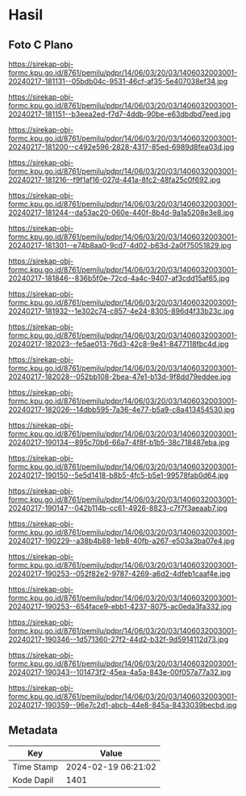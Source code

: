 # Hasil

## Foto C Plano

https://sirekap-obj-formc.kpu.go.id/8761/pemilu/pdpr/14/06/03/20/03/1406032003001-20240217-181131--05bdb04c-9531-46cf-af35-5e407038ef34.jpg

https://sirekap-obj-formc.kpu.go.id/8761/pemilu/pdpr/14/06/03/20/03/1406032003001-20240217-181151--b3eea2ed-f7d7-4ddb-90be-e63dbdbd7eed.jpg

https://sirekap-obj-formc.kpu.go.id/8761/pemilu/pdpr/14/06/03/20/03/1406032003001-20240217-181200--c492e596-2828-4317-85ed-6989d8fea03d.jpg

https://sirekap-obj-formc.kpu.go.id/8761/pemilu/pdpr/14/06/03/20/03/1406032003001-20240217-181216--f9f1af16-027d-441a-8fc2-48fa25c0f692.jpg

https://sirekap-obj-formc.kpu.go.id/8761/pemilu/pdpr/14/06/03/20/03/1406032003001-20240217-181244--da53ac20-060e-440f-8b4d-9a1a5208e3e8.jpg

https://sirekap-obj-formc.kpu.go.id/8761/pemilu/pdpr/14/06/03/20/03/1406032003001-20240217-181301--e74b8aa0-9cd7-4d02-b63d-2a0f75051829.jpg

https://sirekap-obj-formc.kpu.go.id/8761/pemilu/pdpr/14/06/03/20/03/1406032003001-20240217-181846--836b5f0e-72cd-4a4c-9407-af3cdd15af65.jpg

https://sirekap-obj-formc.kpu.go.id/8761/pemilu/pdpr/14/06/03/20/03/1406032003001-20240217-181932--1e302c74-c857-4e24-8305-896d4f33b23c.jpg

https://sirekap-obj-formc.kpu.go.id/8761/pemilu/pdpr/14/06/03/20/03/1406032003001-20240217-182023--fe5ae013-76d3-42c8-9e41-8477118fbc4d.jpg

https://sirekap-obj-formc.kpu.go.id/8761/pemilu/pdpr/14/06/03/20/03/1406032003001-20240217-182028--052bb108-2bea-47e1-b13d-9f8dd79eddee.jpg

https://sirekap-obj-formc.kpu.go.id/8761/pemilu/pdpr/14/06/03/20/03/1406032003001-20240217-182026--14dbb595-7a36-4e77-b5a9-c8a413454530.jpg

https://sirekap-obj-formc.kpu.go.id/8761/pemilu/pdpr/14/06/03/20/03/1406032003001-20240217-190134--895c70b6-66a7-4f8f-b1b5-38c718487eba.jpg

https://sirekap-obj-formc.kpu.go.id/8761/pemilu/pdpr/14/06/03/20/03/1406032003001-20240217-190150--5e5d1418-b8b5-4fc5-b5e1-99578fab0d64.jpg

https://sirekap-obj-formc.kpu.go.id/8761/pemilu/pdpr/14/06/03/20/03/1406032003001-20240217-190147--042b114b-cc61-4926-8823-c7f7f3aeaab7.jpg

https://sirekap-obj-formc.kpu.go.id/8761/pemilu/pdpr/14/06/03/20/03/1406032003001-20240217-190229--a38b4b88-1eb8-40fb-a267-e503a3ba07e4.jpg

https://sirekap-obj-formc.kpu.go.id/8761/pemilu/pdpr/14/06/03/20/03/1406032003001-20240217-190253--052f82e2-9787-4269-a6d2-4dfeb1caaf4e.jpg

https://sirekap-obj-formc.kpu.go.id/8761/pemilu/pdpr/14/06/03/20/03/1406032003001-20240217-190253--654face9-ebb1-4237-8075-ac0eda3fa332.jpg

https://sirekap-obj-formc.kpu.go.id/8761/pemilu/pdpr/14/06/03/20/03/1406032003001-20240217-190346--1d571360-27f2-44d2-b32f-9d5914112d73.jpg

https://sirekap-obj-formc.kpu.go.id/8761/pemilu/pdpr/14/06/03/20/03/1406032003001-20240217-190343--101473f2-45ea-4a5a-843e-00f057a77a32.jpg

https://sirekap-obj-formc.kpu.go.id/8761/pemilu/pdpr/14/06/03/20/03/1406032003001-20240217-190359--96e7c2d1-abcb-44e8-845a-8433039becbd.jpg


## Metadata

| Key        | Value               |
| ---------- | ------------------- |
| Time Stamp | 2024-02-19 06:21:02 |
| Kode Dapil | 1401                |



